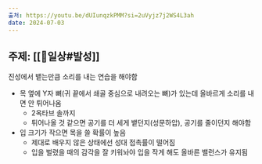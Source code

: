 ```yaml
---
출처: https://youtu.be/dUIunqzkPMM?si=2uVyjz7j2WS4L3ah
date: 2024-07-03
---
```

## 주제: [[🧭일상#발성]]
진성에서 뱉는만큼 소리를 내는 연습을 해야함
- 목 옆에 Y자 뼈(귀 끝에서 쇄골 중심으로 내려오는 뼈)가 있는데 올바르게 소리를 내면 안 튀어나옴
	- 2옥타브 솔까지
	- 튀어나올 것 같으면 공기를 더 세게 뱉던지(성문하압), 공기를 줄이던지 해야함
- 입 크기가 작으면 목을 쓸 확률이 높음
	- 제대로 배우지 않은 상태에선 성대 접촉률이 떨어짐
	- 입을 벌렸을 때의 감각을 잘 키워놔야 입을 작게 해도 올바른 밸런스가 유지됨